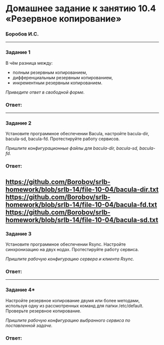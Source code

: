 # Домашнее задание к занятию 10.4 «Резервное копирование»
### Боробов И.С.

---

### Задание 1

В чём разница между:

- полным резервным копированием,
- дифференциальным резервным копированием,
- инкрементным резервным копированием.

*Приведите ответ в свободной форме.*

### Ответ:

---

### Задание 2

Установите программное обеспечении Bacula, настройте bacula-dir, bacula-sd,  bacula-fd. Протестируйте работу сервисов.

*Пришлите конфигурационные файлы для bacula-dir, bacula-sd,  bacula-fd.*

### Ответ:
https://github.com/Borobov/srlb-homework/blob/srlb-14/file-10-04/bacula-dir.txt
https://github.com/Borobov/srlb-homework/blob/srlb-14/file-10-04/bacula-fd.txt
https://github.com/Borobov/srlb-homework/blob/srlb-14/file-10-04/bacula-sd.txt
---

### Задание 3

Установите программное обеспечении Rsync. Настройте синхронизацию на двух нодах. Протестируйте работу сервиса.

*Пришлите рабочую конфигурацию сервера и клиента Rsync.*

### Ответ:

---

### Задание 4*

Настройте резервное копирование двумя или более методами, используя одну из рассмотренных команд для папки /etc/default. Проверьте резервное копирование.

*Пришлите рабочую конфигурацию выбранного сервиса по поставленной задаче.*

### Ответ:
